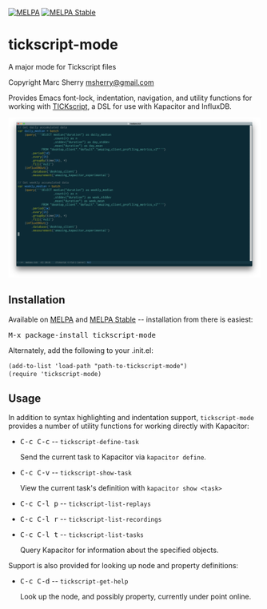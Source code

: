 [![MELPA](https://melpa.org/packages/tickscript-mode-badge.svg)](https://melpa.org/#/tickscript-mode)
[![MELPA Stable](https://stable.melpa.org/packages/tickscript-mode-badge.svg)](https://stable.melpa.org/#/tickscript-mode)

# tickscript-mode
A major mode for Tickscript files

Copyright Marc Sherry <msherry@gmail.com>

Provides Emacs font-lock, indentation, navigation, and utility functions for
working with [TICKscript](https://docs.influxdata.com/kapacitor/v1.3/tick/), a
DSL for use with Kapacitor and InfluxDB.

![tickscript-mode](images/tickscript-mode-2.png "tickscript-mode")

## Installation

Available on [MELPA](https://melpa.org/) and [MELPA
Stable](https://stable.melpa.org/) -- installation from there is easiest:

<kbd>M-x package-install tickscript-mode</kbd>

Alternately, add the following to your .init.el:

```elisp
(add-to-list 'load-path "path-to-tickscript-mode")
(require 'tickscript-mode)
```

## Usage

In addition to syntax highlighting and indentation support,
`tickscript-mode` provides a number of utility functions for working
directly with Kapacitor:

* <kbd>C-c C-c</kbd> -- `tickscript-define-task`

  Send the current task to Kapacitor via `kapacitor define`.

* <kbd>C-c C-v</kbd> -- `tickscript-show-task`

  View the current task's definition with `kapacitor show <task>`

* <kbd>C-c C-l p</kbd> -- `tickscript-list-replays`
* <kbd>C-c C-l r</kbd> -- `tickscript-list-recordings`
* <kbd>C-c C-l t</kbd> -- `tickscript-list-tasks`

  Query Kapacitor for information about the specified objects.

Support is also provided for looking up node and property definitions:

* <kbd>C-c C-d</kbd> -- `tickscript-get-help`

  Look up the node, and possibly property, currently under point online.
